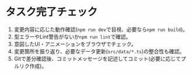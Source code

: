 # タスク完了チェック
1. 変更内容に応じた動作確認(`npm run dev`で目視、必要なら`npm run build`)。
2. 型エラーやLint警告がないか`npm run lint`で確認。
3. 意図したUI・アニメーションをブラウザでチェック。
4. 変更箇所を振り返り、必要なデータ更新(`src/data/*.ts`)の整合性も確認。
5. Gitで差分確認後、コミットメッセージを記述してコミット(必要に応じてプルリク作成)。
